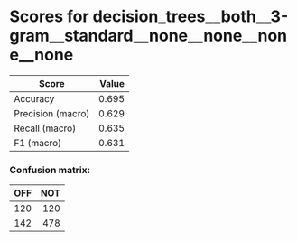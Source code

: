 # Scores for decision_trees__both__3-gram__standard__none__none__none__none
|      Score      |Value|
|-----------------|----:|
|Accuracy         |0.695|
|Precision (macro)|0.629|
|Recall (macro)   |0.635|
|F1 (macro)       |0.631|

### Confusion matrix:
|OFF|NOT|
|--:|--:|
|120|120|
|142|478|
